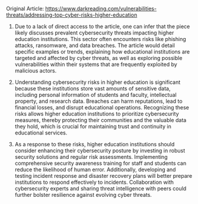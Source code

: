 Original Article: https://www.darkreading.com/vulnerabilities-threats/addressing-top-cyber-risks-higher-education

1) Due to a lack of direct access to the article, one can infer that the piece likely discusses prevalent cybersecurity threats impacting higher education institutions. This sector often encounters risks like phishing attacks, ransomware, and data breaches. The article would detail specific examples or trends, explaining how educational institutions are targeted and affected by cyber threats, as well as exploring possible vulnerabilities within their systems that are frequently exploited by malicious actors.

2) Understanding cybersecurity risks in higher education is significant because these institutions store vast amounts of sensitive data, including personal information of students and faculty, intellectual property, and research data. Breaches can harm reputations, lead to financial losses, and disrupt educational operations. Recognizing these risks allows higher education institutions to prioritize cybersecurity measures, thereby protecting their communities and the valuable data they hold, which is crucial for maintaining trust and continuity in educational services.

3) As a response to these risks, higher education institutions should consider enhancing their cybersecurity posture by investing in robust security solutions and regular risk assessments. Implementing comprehensive security awareness training for staff and students can reduce the likelihood of human error. Additionally, developing and testing incident response and disaster recovery plans will better prepare institutions to respond effectively to incidents. Collaboration with cybersecurity experts and sharing threat intelligence with peers could further bolster resilience against evolving cyber threats.